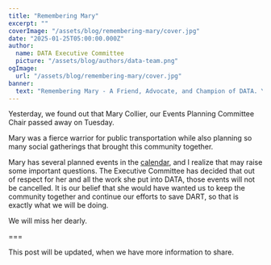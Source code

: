 ```yaml
---
title: "Remembering Mary"
excerpt: ""
coverImage: "/assets/blog/remembering-mary/cover.jpg"
date: "2025-01-25T05:00:00.000Z"
author:
  name: DATA Executive Committee
  picture: "/assets/blog/authors/data-team.png"
ogImage:
  url: "/assets/blog/remembering-mary/cover.jpg"
banner: 
  text: "Remembering Mary - A Friend, Advocate, and Champion of DATA. Your passion and commitment will always be remembered."
---
```

Yesterday, we found out that Mary Collier, our Events Planning Committee Chair passed away on Tuesday.

Mary was a fierce warrior for public transportation while also planning so many social gatherings that brought this community together.

Mary has several planned events in the [calendar](/calendar), and I realize that may raise some important questions. The Executive Committee has decided that out of respect for her and all the work she put into DATA, those events will not be cancelled. It is our belief that she would have wanted us to keep the community together and continue our efforts to save DART, so that is exactly what we will be doing.

We will miss her dearly.

===

This post will be updated, when we have more information to share. 